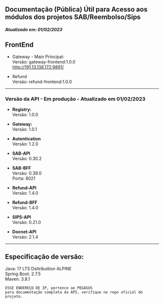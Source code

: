 ## Documentação (Pública) Útil para Acesso aos módulos dos projetos SAB/Reembolso/Sips <br>
##### Atualizado em: 01/02/2023

<p>

## FrontEnd <br>
* Gateway - Main Principal: <br>
Versão: gateway-frontend:1.0.0 <br>
http://191.13.138.172:9891/ <br>

* Refund <br>
Versão: refund-frontend:1.0.0

<hr/>

### Versão da API - Em produção - Atualizado em 01/02/2023
* <b>Registry:</b> <br>
Versão: 1.0.0 <br>

* <b>Gateway:</b>  <br>
Versão: 1.0.1  <br>

* <b>Autentication</b>  <br>
Versão: 1.2.0  <br>

* <b>SAB-API</b>  <br>
Versão: 0.30.2  <br>

* <b>SAB-BFF</b> <br>
Versão: 0.39.0 <br>
Porta: 8021 <br>

* <b>Refund-API</b> <br>
Versão: 1.4.0 <br>

* <b>Refund-BFF</b> <br>
Versão: 1.4.0 <br>

* <b>SIPS-API</b> <br>
Versão: 0.21.0 <br>

* <b>Docnet-API</b> <br>
Versão: 2.1.4 <br>
<hr />

## Especificação de versão:</b> <br>
Java: 17 LTS Dsitribuition ALPINE<br>
Spring Boot: 2.7.5 <br>
Maven: 3.8.1 <br>

```
ESSE ENDEREÇO DE IP, pertence ao PEGASUS
para documentação completa da API, verifique no repo oficial do projeto.
```
